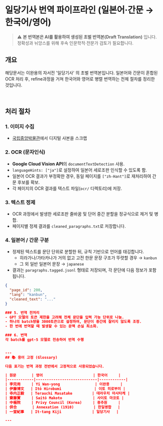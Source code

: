 # 일당기사 번역 파이프라인 (일본어·간문 → 한국어/영어)

> ⚠️ **본 번역본은 AI를 활용하여 생성된 초벌 번역본(Draft Translation)** 입니다.  
> 정확성과 뉘앙스를 위해 후속 인문학적·전문가 검토가 필요합니다.

## 개요

해당문서는 이완용의 자서전 '일당기사' 의 초벌 번역본입니다. 일본어와 간문이 혼합된 OCR 처리 후, refine과정을 거쳐 한국어와 영어로 병렬 번역하는 전체 절차를 정리한 것입니다.

<br>

## 처리 절차

### 1. 이미지 수집

- [국립중앙박물관](https://www.nl.go.kr/NL/contents/search.do?pageNum=1&pageSize=30&srchTarget=total&kwd=%E4%B8%80%E5%A0%82%E7%B4%80%E4%BA%8B#viewKey=CNTS-00047997328&viewType=C&category=%EB%8F%84%EC%84%9C&pageIdx=1&jourId=)에서 디지털 사본을 스크랩

### 2. OCR (문자인식)

- **Google Cloud Vision API**의 `documentTextDetection` 사용.
- `languageHints: ["ja"]`로 설정하여 일본어 세로조판 인식할 수 있도록 함.
- 일본어 OCR 결과가 부정확한 경우, 동일 페이지를 `["zh-Hant"]`로 재처리하여 간문 후보를 확보.
- 각 페이지의 OCR 결과를 텍스트 파일(`ocr/` 디렉토리)에 저장.

### 3. 텍스트 정제

- OCR 과정에서 발생한 세로조판 줄바꿈 및 단어 중간 분할을 정규식으로 제거 및 병합.
- 페이지별 정제 결과를 `cleaned_paragraphs.txt`로 저장합니다.

### 4. 일본어 / 간문 구분

- 정제된 텍스트를 문단 단위로 분할한 뒤, 규칙 기반으로 언어를 태깅합니다.
  - 히라가나/가타카나가 거의 없고 고전 한문 문장 구조가 뚜렷할 경우 → `kanbun`
  - 그 외 일반 일본어 문장 → `japanese`
- 결과는 `paragraphs.tagged.jsonl` 형태로 저장되며, 각 문단에 다음 정보가 포함됩니다.

```json
{
  "page_id": 200,
  "lang": "kanbun",
  "cleaned_text": "..."
}

### 5. 번역 전처리
- GPT 모델의 토큰 제한을 고려해 전체 문단을 입력 가능 단위로 나눔.
- 하나의 batch량을 3000토큰으로 설정하여, 문단이 중간에 잘리지 않도록 조정.
- 한 번에 번역할 때 발생할 수 있는 문맥 손실 최소화.

### 6. 번역
각 batch를 gpt-5 모델로 전송하여 번역 수행


---
## 📚 용어 고정 (Glossary)

다음 표기는 번역 과정 전반에서 고정적으로 사용되었습니다.

| 원문       | 영어                       | 한국어     |
|------------|----------------------------|------------|
| 李完用     | Yi Wan-yong                | 이완용     |
| 伊藤博文   | Itō Hirobumi               | 이토 히로부미 |
| 寺内正毅   | Terauchi Masatake         | 데라우치 마사타케 |
| 齋藤實     | Saitō Makoto              | 사이토 마코토 |
| 中樞院     | Privy Council (Korea)     | 중추원     |
| 併合       | Annexation (1910)         | 한일병합   |
| 一堂紀事   | It-tang Kiji              | 일당기사   |

---
```
